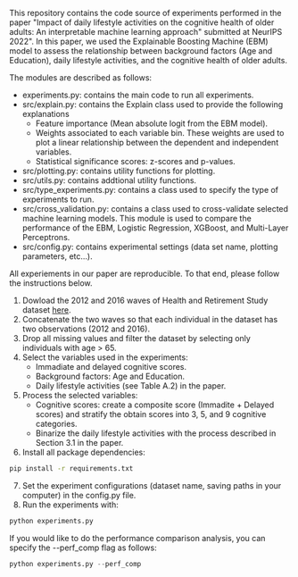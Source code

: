 This repository contains the code source of experiments performed in the paper "Impact of daily lifestyle activities on the cognitive health of older adults: An interpretable machine learning approach" submitted at NeurIPS 2022". In this paper, we used the Explainable Boosting Machine (EBM) model to assess the relationship between background factors (Age and Education), daily lifestyle activities, and the cognitive health of older adults.

The modules are described as follows:

- experiments.py: contains the main code to run all experiments.
- src/explain.py: contains the Explain class used to provide the following explanations
  - Feature importance (Mean absolute logit from the EBM model).
  - Weights associated to each variable bin. These weights are used to plot a linear relationship between the dependent and independent variables.
  - Statistical significance scores: z-scores and p-values.
- src/plotting.py: contains utility functions for plotting.
- src/utils.py: contains addtional utility functions.
- src/type_experiments.py: contains a class used to specify the type of experiments to run.
- src/cross_validation.py: contains a class used to cross-validate selected machine learning models. This module is used to compare the performance of the EBM, Logistic Regression, XGBoost, and Multi-Layer Perceptrons.
- src/config.py: contains experimental settings (data set name, plotting parameters, etc...).

All experiements in our paper are reproducible. To that end, please follow the instructions below.

1. Dowload the 2012 and 2016 waves of Health and Retirement Study dataset [here](https://hrs.isr.umich.edu/).
2. Concatenate the two waves so that each individual in the dataset has two observations (2012 and 2016).
3. Drop all missing values and filter the dataset by selecting only individuals with age > 65.
4. Select the variables used in the experiments:
   - Immadiate and delayed cognitive scores.
   - Background factors: Age and Education.
   - Daily lifestyle activities (see Table A.2) in the paper.
5. Process the selected variables:
   - Cognitive scores: create a composite score (Immadite + Delayed scores) and stratify the obtain scores into 3, 5, and 9 cognitive categories.
   - Binarize the daily lifestyle activities with the process described in Section 3.1 in the paper.
6. Install all package dependencies:

```sh
pip install -r requirements.txt
```

7. Set the experiment configurations (dataset name, saving paths in your computer) in the config.py file.
8. Run the experiments with:

```python
python experiments.py
```

If you would like to do the performance comparison analysis, you can specify the --perf_comp flag as follows:

```python
python experiments.py --perf_comp
```
